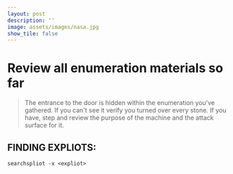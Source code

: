 ```yaml
---
layout: post
description: ''
image: assets/images/nasa.jpg
show_tile: false
---
```


# Review all enumeration materials so far
> The entrance to the door is hidden within the enumeration you've gathered. If you can't see it verify you turned over every stone. If you have, step and review the purpose of the machine and the attack surface for it.

## FINDING EXPLIOTS:

```
searchspliot -x <expliot>
```
